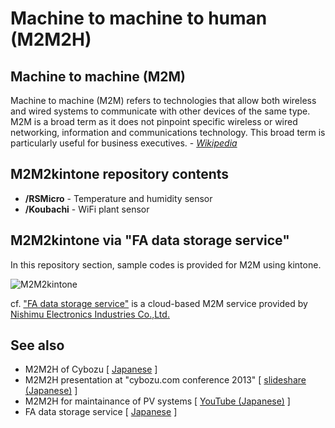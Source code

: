 # Machine to machine to human (M2M2H)

## Machine to machine (M2M)
Machine to machine (M2M) refers to technologies that allow both wireless and wired systems to communicate with other devices of the same type. M2M is a broad term as it does not pinpoint specific wireless or wired networking, information and communications technology. This broad term is particularly useful for business executives. - [*Wikipedia*](http://en.wikipedia.org/wiki/Machine_to_machine "Machine to machine")

## M2M2kintone repository contents
* **/RSMicro** - Temperature and humidity sensor
* **/Koubachi** - WiFi plant sensor

## M2M2kintone via "FA data storage service"
In this repository section, sample codes is provided for M2M using kintone.

![M2M2kintone](M2M2kintone.png)

cf. ["FA data storage service"](http://www.megakiku.jp/fadss/ "FA data storage service") is a cloud-based M2M service provided by [Nishimu Electronics Industries Co.,Ltd.](http://www.nishimu.co.jp/ "Nishimu Electronics Industries Co.,Ltd.")

## See also
* M2M2H of Cybozu [ [Japanese](http://www.itmedia.co.jp/enterprise/articles/1401/23/news026.html) ]
* M2M2H presentation at "cybozu.com conference 2013" [ [slideshare (Japanese)](http://www.slideshare.net/cybozucommunity/c-4m2-m2kintone) ]
* M2M2H for maintainance of PV systems [ [YouTube (Japanese)](https://www.youtube.com/watch?v=BLdzqkVK3eo&list=UUtjym6vNLw-vFBpcYXijsFA) ]
* FA data storage service [ [Japanese](http://www.megakiku.jp/fadss/ "FA data storage service") ]